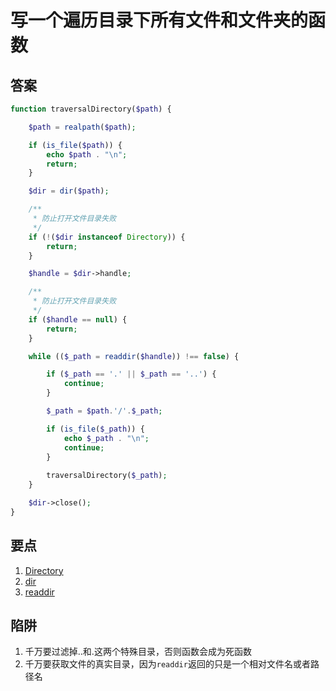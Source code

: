 # 写一个遍历目录下所有文件和文件夹的函数 #

## 答案 ##

```php
function traversalDirectory($path) {

    $path = realpath($path);

    if (is_file($path)) {
        echo $path . "\n";
        return;
    }

    $dir = dir($path);

    /**
     * 防止打开文件目录失败
     */
    if (!($dir instanceof Directory)) {
        return;
    }

    $handle = $dir->handle;

    /**
     * 防止打开文件目录失败
     */
    if ($handle == null) {
        return;
    }

    while (($_path = readdir($handle)) !== false) {

        if ($_path == '.' || $_path == '..') {
            continue;
        }

        $_path = $path.'/'.$_path;

        if (is_file($_path)) {
            echo $_path . "\n";
            continue;
        }
            
        traversalDirectory($_path);
    }

    $dir->close();
}

```

## 要点 ##
1. [Directory](http://php.net/zh/manual/class.directory.php)
2. [dir](http://php.net/zh/manual/function.dir.php)
3. [readdir](http://php.net/zh/manual/function.readdir.php)

## 陷阱  ##
1. 千万要过滤掉..和.这两个特殊目录，否则函数会成为死函数
2. 千万要获取文件的真实目录，因为`readdir`返回的只是一个相对文件名或者路径名
